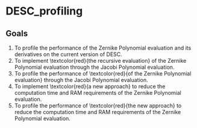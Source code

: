 # DESC_profiling

## Goals
1. To profile the performance of the Zernike Polynomial evaluation and its derivatives on the current version of DESC.
2. To implement \textcolor{red}{the recursive evaluation} of the Zernike Polynomial evaluation through the Jacobi Polynomial evaluation.
3. To profile the performance of \textcolor{red}{of the Zernike Polynomial evaluation} through the Jacobi Polynomial evaluation.
4. To implement \textcolor{red}{a new approach} to reduce the computation time and RAM requirements of the Zernike Polynomial evaluation.
5. To profile the performance of \textcolor{red}{the new approach} to reduce the computation time and RAM requirements of the Zernike Polynomial evaluation.

